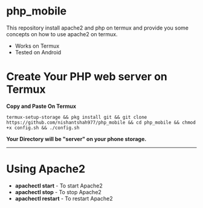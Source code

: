 # php_mobile
This repository install apache2 and php on termux and provide you some concepts on how to use apache2 on termux.

* Works on Termux
* Tested on Android 
# Create Your PHP web server on Termux 

**Copy and Paste On Termux**

```
termux-setup-storage && pkg install git && git clone https://github.com/nishantshah977/php_mobile && cd php_mobile && chmod +x config.sh && ./config.sh
```

**Your Directory will be "server" on your phone storage.**
<hr>

# Using Apache2
* **apachectl start** - To start Apache2
* **apachectl stop** - To stop Apache2
* **apachectl restart** - To restart Apache2
